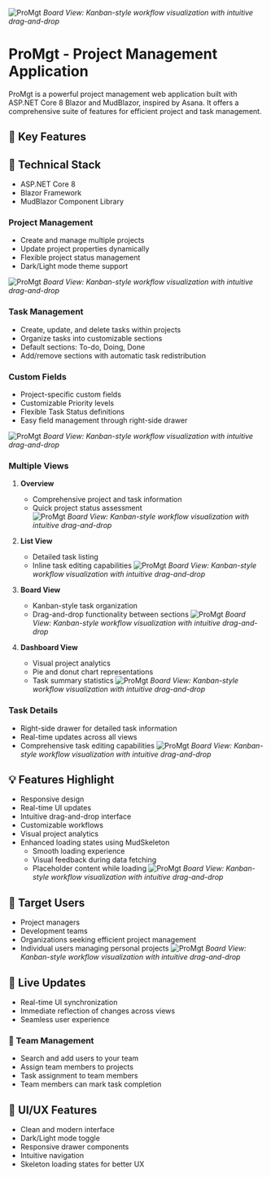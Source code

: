 ![ProMgt](KanbanView.PNG)
*Board View: Kanban-style workflow visualization with intuitive drag-and-drop*
# ProMgt - Project Management Application
 
ProMgt is a powerful project management web application built with ASP.NET Core 8 Blazor and MudBlazor, inspired by Asana. It offers a comprehensive suite of features for efficient project and task management.

## 🌟 Key Features

## 🚀 Technical Stack
- ASP.NET Core 8
- Blazor Framework
- MudBlazor Component Library
  
### Project Management
- Create and manage multiple projects
- Update project properties dynamically
- Flexible project status management
- Dark/Light mode theme support

![ProMgt](Dark_theme.PNG)
*Board View: Kanban-style workflow visualization with intuitive drag-and-drop*

### Task Management
- Create, update, and delete tasks within projects
- Organize tasks into customizable sections
- Default sections: To-do, Doing, Done
- Add/remove sections with automatic task redistribution

### Custom Fields
- Project-specific custom fields
- Customizable Priority levels
- Flexible Task Status definitions
- Easy field management through right-side drawer

![ProMgt](Custom_fields.PNG)
*Board View: Kanban-style workflow visualization with intuitive drag-and-drop*

### Multiple Views
1. **Overview**
   - Comprehensive project and task information
   - Quick project status assessment  
![ProMgt](Project_overview.PNG)
*Board View: Kanban-style workflow visualization with intuitive drag-and-drop*

2. **List View**
   - Detailed task listing
   - Inline task editing capabilities
![ProMgt](List.PNG)
*Board View: Kanban-style workflow visualization with intuitive drag-and-drop*

3. **Board View**
   - Kanban-style task organization
   - Drag-and-drop functionality between sections
![ProMgt](Board.PNG)
*Board View: Kanban-style workflow visualization with intuitive drag-and-drop*

4. **Dashboard View**
   - Visual project analytics
   - Pie and donut chart representations
   - Task summary statistics
![ProMgt](Dashboard.PNG)
*Board View: Kanban-style workflow visualization with intuitive drag-and-drop*

### Task Details
- Right-side drawer for detailed task information
- Real-time updates across all views
- Comprehensive task editing capabilities
![ProMgt](Task_drawer.PNG)
*Board View: Kanban-style workflow visualization with intuitive drag-and-drop*

## 💡 Features Highlight
- Responsive design
- Real-time UI updates
- Intuitive drag-and-drop interface
- Customizable workflows
- Visual project analytics
- Enhanced loading states using MudSkeleton
  - Smooth loading experience
  - Visual feedback during data fetching
  - Placeholder content while loading
![ProMgt](Skeleton.PNG)
*Board View: Kanban-style workflow visualization with intuitive drag-and-drop*

## 🎯 Target Users
- Project managers
- Development teams
- Organizations seeking efficient project management
- Individual users managing personal projects
![ProMgt](Contact.PNG)
*Board View: Kanban-style workflow visualization with intuitive drag-and-drop*

## 🔄 Live Updates
- Real-time UI synchronization
- Immediate reflection of changes across views
- Seamless user experience

### 👥 Team Management
- Search and add users to your team
- Assign team members to projects
- Task assignment to team members
- Team members can mark task completion

## 🎨 UI/UX Features
- Clean and modern interface
- Dark/Light mode toggle
- Responsive drawer components
- Intuitive navigation
- Skeleton loading states for better UX
